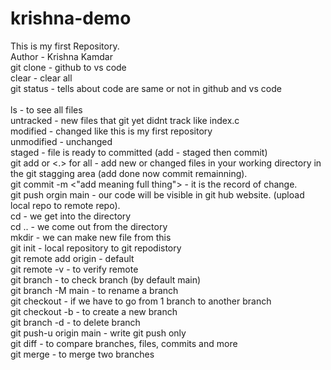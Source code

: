 # krishna-demo
This is my first Repository.
<br>
Author - Krishna Kamdar
<br>
git clone <link> - github to vs code
<br>
clear - clear all
<br>
git status - tells about code are same or not in github and vs code  
<br>
ls - to see all files 
<br>
untracked - new files that git yet didnt track like index.c
<br>
modified - changed like this is my first repository
<br>
unmodified - unchanged
<br>
staged - file is ready to committed (add - staged then commit)
<br>
git add <file name> or <.> for all - add new or changed files in your working directory in the git stagging area (add done now commit remainning).
<br>
git commit -m <"add meaning full thing"> - it is the record of change.
<br>
git push orgin main - our code will be visible in git hub website. (upload local repo to remote repo). 
<br>
cd - we get into the directory 
<br>
cd .. - we come out from the directory 
<br>
mkdir - we can make new file from this 
<br>
git init - local repository to git repodistory 
<br>
git remote add origin - default 
<br>
git remote -v  - to verify remote
<br>
git branch - to check branch (by default main)
<br>
git branch -M main - to rename a branch 
<br>
git checkout <branch name> - if we have to go from 1 branch to another branch
<br>
git checkout -b <new branch name> - to create a new branch
<br>
git branch -d <branch name> - to delete branch
<br>
git push-u origin main - write git push only 
<br>
git diff <branch name> - to compare branches, files, commits and more
<br>
git merge <branch name> - to merge two branches 




